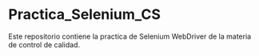 # Practica_Selenium_CS
Este repositorio contiene la practica de Selenium WebDriver de la materia de control de calidad.
